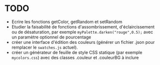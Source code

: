 TODO
====

* Ecrire les fonctions getColor, getRandom et setRandom
* Etudier la faisabilité de fonctions d'assombrissement, d'éclaircissement ou de désaturation, par exemple `myPalette.darken("rouge",0.5);` avec un paramètre optionnel de pourcentage
* créer une interface d'édition des couleurs (générer un fichier .json pour remplacer le `swatches.js` actuel).
* créer un générateur de feuille de style CSS statique (par exemple `mycolors.css`) avec des classes .couleur et .couleurBG à inclure